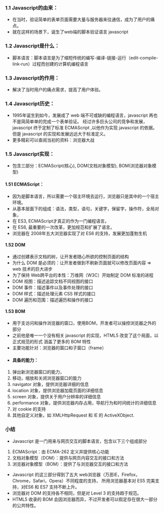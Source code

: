 ### 1.1 Javascript的由来：
- 在当时，验证简单的表单页面需要大量与服务器来往通信，成为了用户的痛点。
- 就在这样的场景下，诞生了web端的脚本验证语言 javascript

### 1.2 Javascript是什么：
- 脚本语言：脚本语言是为了缩短传统的编写-编译-链接-运行（edit-compile-link-run）过程而创建的计算机编程语言

### 1.3 Javascript的作用：
- 解决了当时用户的痛点需求，提高了用户体验。

### 1.4 Javascript历史：
- 1995年诞生到如今，发展成了 web 端不可或缺的编程语言，javascript 再也不是简简单单的完成一个表单验证。
经过许多巨头公司的竞争和发展，javascript 终于定制了标准 ECMAScript ,以他作为实现 javascript 的依据。但是 javascript 的实现和发展远远大于标准定义。
- 更多精彩可以查阅当初的资料：浏览器大战

### 1.5 Javascript实现：
- 包含三部分：ECMAScript(核心), DOM(文档对象模型), BOM(浏览器对象模型)

#### 1.51 ECMAScript：
- 因为是脚本语言，所以需要一个宿主环境去运行，浏览器只是其中的一个宿主环境。
- 从基本层面下的组成：语法，类型，语句，关键字，保留字，操作符，全局对象，
- 在 ES3, ECMAScript才真正的作为一门编程语言。
- 在 ES6, 最重要的一次改革，更加规范和扩展了语言。
- 浏览器在 2008年五大浏览器实现了对 ES6 的支持，发展更加蓬勃生机

#### 1.52 DOM
- 通过创建表示文档的树，让开发者随心所欲的控制页面的结构
- 为什么 DOM 是必须的：让开发者做到不刷新页面就可以修改页面内容 => web 技术的巨大进步
- 为了保持 Web跨平台的本性：万维网（W3C）开始制定 DOM 标准的进程
- DOM 视图：描述追踪文档不同视图的接口
- DOM 事件：描述事件以及事件处理的接口
- DOM 样式：描述处理元素 CSS 样式的接口
- DOM 遍历和范围：描述遍历和操作的接口

#### 1.53 BOM
- 用于支访问和操作浏览器的窗口，使用BOM，开发者可以操控浏览器之外的部分
- 之前他是唯一一个没有相关 javascript 的实现，HTML5 改变了这个局面，以正式规范的形式 涵盖了更多的 BOM 特性
- 主要功能针对：浏览器的窗口和子窗口（frame）
- #### 具备的能力：
1. 弹出新浏览器窗口的能力，
2. 移动，缩放和关闭浏览器窗口的能力
3. navigator 对象，提供浏览器详细的信息
4. location 对象，提供浏览器加载页面的详细信息
5. screen 对象，提供关于用户分辨率的详细信息
6. performance 对象，提供浏览器内存占用，导航行为和时间统计的详细信息
7. 对 cookie 的支持
8. 其他自定义对象，如 XMLHttpRequest 和 IE 的 ActiveXObject.

### 小结
- Javascript 是一门用来与网页交互的脚本语言，包含以下三个组成部分
1. ECMAScript：由 ECMA-262 定义并提供核心功能
2. 文档对象模型（DOM）：提供与网页内容交互的接口和方法
3. 浏览器对象模型（BOM）：提供了与浏览器交互的接口和方法
- Javascript 的这三部分得到了五大 web浏览器（万恶IE，Firefox，Chrome，Safari，Opera）不同程度的支持，
所用浏览器基本对 ES5 完美支持，对ES6 和 ES7 支持不断上升。
- 浏览器对 DOM 的支持各不相同，但是对 Level 3 的支持趋于规范。
- HTML5 收录的 BOM 会因浏览器而异，不过开发者可以假定存在很大一部分的公共特性。